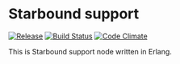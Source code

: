 # Starbound support

[![Release](https://img.shields.io/github/release/shuieryin/starbound_support.svg)](https://github.com/shuieryin/starbound_support/releases/latest)
[![Build Status](https://travis-ci.org/shuieryin/starbound_support.svg?branch=master)](https://travis-ci.org/shuieryin/starbound_support)
[![Code Climate](http://img.shields.io/badge/code_climate-Erlang_19.2-brightgreen.svg)](http://www.erlang.org/downloads/19.2)

This is Starbound support node written in Erlang.

